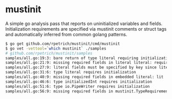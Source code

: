 # mustinit

A simple go analysis pass that reports on uninitialized variables and fields.
Initialization requirements are specified via mustinit comments or struct tags
and automatically inferred from common golang patterns.

```bash
$ go get github.com/rpetrich/mustinit/cmd/mustinit
$ go vet -vettool=`which mustinit` ./samples
# github.com/rpetrich/mustinit/samples
samples/all.go:19:3: bare return of type literal requiring initialization
samples/all.go:21:9: missing required fields in literal literal: required
samples/all.go:27:9: literal fields must be specified by key since literal has required fields: required
samples/all.go:31:6: type literal requires initialization
samples/all.go:40:9: missing required fields in embedded literal: lit
samples/all.go:46:6: type initializedInt requires initialization
samples/all.go:51:6: type io.PipeWriter requires initialization
samples/all.go:56:9: missing required fields in mustinit.TypeRequirements literal: IsRequired, RequiredFields
```